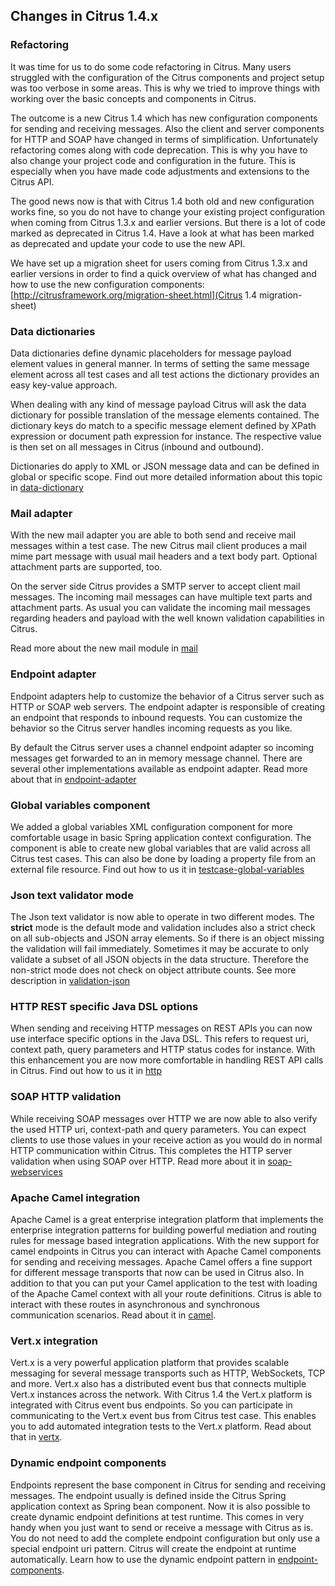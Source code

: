 ## Changes in Citrus 1.4.x

### Refactoring

It was time for us to do some code refactoring in Citrus. Many users struggled with the configuration of the Citrus components and project setup was too verbose in some areas. This is why we tried to improve things with working over the basic concepts and components in Citrus.

The outcome is a new Citrus 1.4 which has new configuration components for sending and receiving messages. Also the client and server components for HTTP and SOAP have changed in terms of simplification. Unfortunately refactoring comes along with code deprecation. This is why you have to also change your project code and configuration in the future. This is especially when you have made code adjustments and extensions to the Citrus API.

The good news now is that with Citrus 1.4 both old and new configuration works fine, so you do not have to change your existing project configuration when coming from Citrus 1.3.x and earlier versions. But there is a lot of code marked as deprecated in Citrus 1.4. Have a look at what has been marked as deprecated and update your code to use the new API.

We have set up a migration sheet for users coming from Citrus 1.3.x and earlier versions in order to find a quick overview of what has changed and how to use the new configuration components: [http://citrusframework.org/migration-sheet.html](Citrus 1.4 migration-sheet)

### Data dictionaries

Data dictionaries define dynamic placeholders for message payload element values in general manner. In terms of setting the same message element across all test cases and all test actions the dictionary provides an easy key-value approach.

When dealing with any kind of message payload Citrus will ask the data dictionary for possible translation of the message elements contained. The dictionary keys do match to a specific message element defined by XPath expression or document path expression for instance. The respective value is then set on all messages in Citrus (inbound and outbound).

Dictionaries do apply to XML or JSON message data and can be defined in global or specific scope. Find out more detailed information about this topic in [data-dictionary](data-dictionary)

### Mail adapter

With the new mail adapter you are able to both send and receive mail messages within a test case. The new Citrus mail client produces a mail mime part message with usual mail headers and a text body part. Optional attachment parts are supported, too.

On the server side Citrus provides a SMTP server to accept client mail messages. The incoming mail messages can have multiple text parts and attachment parts. As usual you can validate the incoming mail messages regarding headers and payload with the well known validation capabilities in Citrus.

Read more about the new mail module in [mail](mail)

### Endpoint adapter

Endpoint adapters help to customize the behavior of a Citrus server such as HTTP or SOAP web servers. The endpoint adapter is responsible of creating an endpoint that responds to inbound requests. You can customize the behavior so the Citrus server handles incoming requests as you like.

By default the Citrus server uses a channel endpoint adapter so incoming messages get forwarded to an in memory message channel. There are several other implementations available as endpoint adapter. Read more about that in [endpoint-adapter](endpoint-adapter)

### Global variables component

We added a global variables XML configuration component for more comfortable usage in basic Spring application context configuration. The component is able to create new global variables that are valid across all Citrus test cases. This can also be done by loading a property file from an external file resource. Find out how to us it in [testcase-global-variables](testcase-global-variables)

### Json text validator mode

The Json text validator is now able to operate in two different modes. The **strict** mode is the default mode and validation includes also a strict check on all sub-objects and JSON array elements. So if there is an object missing the validation will fail immediately. Sometimes it may be accurate to only validate a subset of all JSON objects in the data structure. Therefore the non-strict mode does not check on object attribute counts. See more description in [validation-json](validation-json)

### HTTP REST specific Java DSL options

When sending and receiving HTTP messages on REST APIs you can now use interface specific options in the Java DSL. This refers to request uri, context path, query parameters and HTTP status codes for instance. With this enhancement you are now more comfortable in handling REST API calls in Citrus. Find out how to us it in [http](http)

### SOAP HTTP validation

While receiving SOAP messages over HTTP we are now able to also verify the used HTTP uri, context-path and query parameters. You can expect clients to use those values in your receive action as you would do in normal HTTP communication within Citrus. This completes the HTTP server validation when using SOAP over HTTP. Read more about it in [soap-webservices](soap-webservices)

### Apache Camel integration

Apache Camel is a great enterprise integration platform that implements the enterprise integration patterns for building powerful mediation and routing rules for message based integration applications. With the new support for camel endpoints in Citrus you can interact with Apache Camel components for sending and receiving messages. Apache Camel offers a fine support for different message transports that now can be used in Citrus also. In addition to that you can put your Camel application to the test with loading of the Apache Camel context with all your route definitions. Citrus is able to interact with these routes in asynchronous and synchronous communication scenarios. Read about it in [camel](camel).

### Vert.x integration

Vert.x is a very powerful application platform that provides scalable messaging for several message transports such as HTTP, WebSockets, TCP and more. Vert.x also has a distributed event bus that connects multiple Vert.x instances across the network. With Citrus 1.4 the Vert.x platform is integrated with Citrus event bus endpoints. So you can participate in communicating to the Vert.x event bus from Citrus test case. This enables you to add automated integration tests to the Vert.x platform. Read about that in [vertx](vertx).

### Dynamic endpoint components

Endpoints represent the base component in Citrus for sending and receiving messages. The endpoint usually is defined inside the Citrus Spring application context as Spring bean component. Now it is also possible to create dynamic endpoint definitions at test runtime. This comes in very handy when you just want to send or receive a message with Citrus as is. You do not need to add the complete endpoint configuration but only use a special endpoint uri pattern. Citrus will create the endpoint at runtime automatically. Learn how to use the dynamic endpoint pattern in [endpoint-components](endpoint-components).


